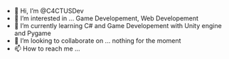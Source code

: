 - 👋 Hi, I’m @C4CTUSDev
- 👀 I’m interested in ... Game Developement, Web Developement
- 🌱 I’m currently learning C# and Game Developement with Unity engine and Pygame
- 💞️ I’m looking to collaborate on ... nothing for the moment
- 📫 How to reach me ...

<!---
C4CTUSDev/C4CTUSDev is a ✨ special ✨ repository because its `README.md` (this file) appears on your GitHub profile.
You can click the Preview link to take a look at your changes.
--->

